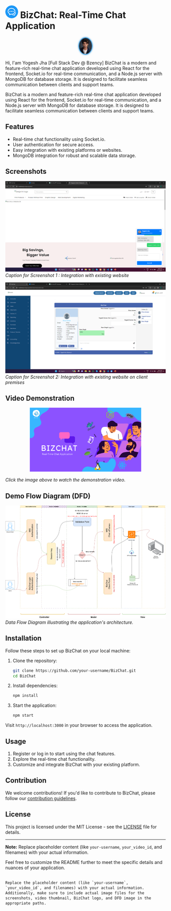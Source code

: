 # <img src="./client/public/bizchat.png" alt="BizChat Logo" width="40" height="40"> BizChat: Real-Time Chat Application

<div style="text-align: center;">

  <img src="./demo/yogesh.jpg" alt="Yogesh Jha" width="40" height="50" style="border-radius: 50%; border: 2px solid #3498db; box-shadow: 0 0 5px #3498db;">

</div>

Hi, I'am Yogesh Jha [Full Stack Dev @ Bzency] BizChat is a modern and feature-rich real-time chat application developed using React for the frontend, Socket.io for real-time communication, and a Node.js server with MongoDB for database storage. It is designed to facilitate seamless communication between clients and support teams.


BizChat is a modern and feature-rich real-time chat application developed using React for the frontend, Socket.io for real-time communication, and a Node.js server with MongoDB for database storage. It is designed to facilitate seamless communication between clients and support teams.

## Features

- Real-time chat functionality using Socket.io.
- User authentication for secure access.
- Easy integration with existing platforms or websites.
- MongoDB integration for robust and scalable data storage.

## Screenshots

![Screenshot 1](./demo/clintinit.png)
*Caption for Screenshot 1 : Integration with existing website*

![Screenshot 2](./demo/webinit.png)
*Caption for Screenshot 2: Integration with existing website on client premises*

## Video Demonstration

<div style="text-align: center;">

 <a href="https://youtu.be/oxcHYO6R3oo?feature=shared"> <img src="./demo/pic.png" alt="Yogesh Jha -Demo video" width="350" height="200"><a/>

</div>

*Click the image above to watch the demonstration video.*

## Demo Flow Diagram (DFD)

![DFD](./demo/dfd.png)
*Data Flow Diagram illustrating the application's architecture.*

## Installation

Follow these steps to set up BizChat on your local machine:

1. Clone the repository:
   ```bash
   git clone https://github.com/your-username/BizChat.git
   cd BizChat
   ```

2. Install dependencies:
   ```bash
   npm install
   ```

3. Start the application:
   ```bash
   npm start
   ```

Visit `http://localhost:3000` in your browser to access the application.

## Usage

1. Register or log in to start using the chat features.
2. Explore the real-time chat functionality.
3. Customize and integrate BizChat with your existing platform.

## Contribution

We welcome contributions! If you'd like to contribute to BizChat, please follow our [contribution guidelines](CONTRIBUTING.md).

## License

This project is licensed under the MIT License - see the [LICENSE](LICENSE) file for details.

---

**Note:** Replace placeholder content (like `your-username`, `your_video_id`, and filenames) with your actual information.

Feel free to customize the README further to meet the specific details and nuances of your application.
```

Replace the placeholder content (like `your-username`, `your_video_id`, and filenames) with your actual information. Additionally, make sure to include actual image files for the screenshots, video thumbnail, BizChat logo, and DFD image in the appropriate paths.
